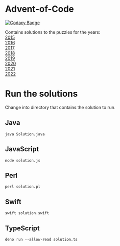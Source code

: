 # Advent-of-Code
[![Codacy Badge](https://app.codacy.com/project/badge/Grade/46ac6280fbca4de38faa568d5f9b7599)](https://www.codacy.com/gh/christianeiselt/Advent-of-Code/dashboard?utm_source=github.com&amp;utm_medium=referral&amp;utm_content=christianeiselt/Advent-of-Code&amp;utm_campaign=Badge_Grade)

Contains solutions to the puzzles for the years:  
[2015](https://adventofcode.com/2015/)  
[2016](https://adventofcode.com/2016/)  
[2017](https://adventofcode.com/2017/)  
[2018](https://adventofcode.com/2018/)  
[2019](https://adventofcode.com/2019/)  
[2020](https://adventofcode.com/2020/)  
[2021](https://adventofcode.com/2021/)  
[2022](https://adventofcode.com/2022/)  

# Run the solutions
Change into directory that contains the solution to run.

## Java
`java Solution.java`

## JavaScript
`node solution.js`

## Perl
`perl solution.pl`

## Swift
`swift solution.swift`

## TypeScript
`deno run --allow-read solution.ts`